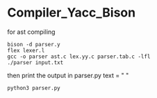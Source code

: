# Compiler_Yacc_Bison

for ast compiling

```
bison -d parser.y
flex lexer.l
gcc -o parser ast.c lex.yy.c parser.tab.c -lfl
./parser input.txt
```


then print the output in parser.py
text = " <here> "

```
python3 parser.py
```
